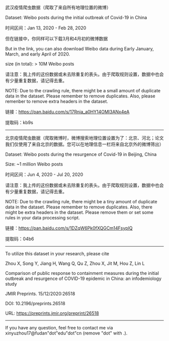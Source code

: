 武汉疫情爬虫数据（爬取了来自所有地理位置的微博）

Dataset: Weibo posts during the initial outbreak of Covid-19 in China 

时间区间：Jan 13, 2020 - Feb 28, 2020

但在链接中，你同样可以下载3月和4月初的微博数据

But in the link, you can also download Weibo data during Early January, March, and early April of 2020. 

size (in total): > 10M Weibo posts

请注意：我上传的这份数据或未去除重复的表头。由于爬取规则设置，数据中也会有少量重复数据，请记得去重。

NOTE: Due to the crawling rule, there might be a small amount of duplicate data in the dataset. Please remember to remove duplicates. Also, please remenber to remove extra headers in the dataset.

链接：https://pan.baidu.com/s/17Rnia_a0HY14OMl3ANx4eA 

提取码：kb9s 

------

北京疫情爬虫数据（爬取微博时，微博搜索地理位置设置为了：北京、河北；论文我们仅使用了来自北京的数据。您可以在地理信息一栏将来自北京外的微博筛出）

Dataset: Weibo posts during the resurgence of Covid-19 in Beijing, China

Size: ~1 million Weibo posts

时间区间：Jun 4, 2020 - Jul 20, 2020

请注意：我上传的这份数据或未去除重复的表头。由于爬取规则设置，数据中也会有少量重复数据，请记得去重。

NOTE: Due to the crawling rule, there might be a tiny amount of duplicate data in the dataset. Please remember to remove duplicates. Also, there might be extra headers in the dataset. Please remove them or set some rules in your data processing script.

链接：https://pan.baidu.com/s/1DZqW6Pk0fXQGCm14FsyplQ 

提取码：04b6

------

To utilize this dataset in your research, please cite

Zhou X, Song Y, Jiang H, Wang Q, Qu Z, Zhou X, Jit M, Hou Z, Lin L

Comparison of public response to containment measures during the initial outbreak and resurgence of COVID-19 epidemic in China: an infodemiology study

JMIR Preprints. 15/12/2020:26518

DOI: 10.2196/preprints.26518

URL: https://preprints.jmir.org/preprint/26518

------

If you have any question, feel free to contact me via xinyuzhou17@fudan"dot"edu"dot"cn (remove "dot" with .).

